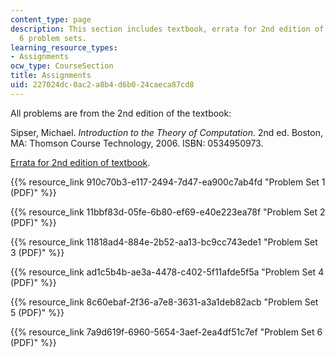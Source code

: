 ```yaml
---
content_type: page
description: This section includes textbook, errata for 2nd edition of textbook, and
  6 problem sets.
learning_resource_types:
- Assignments
ocw_type: CourseSection
title: Assignments
uid: 227024dc-0ac2-a8b4-d6b0-24caeca87cd8
---
```


All problems are from the 2nd edition of the textbook:

Sipser, Michael. _Introduction to the Theory of Computation_. 2nd ed. Boston, MA: Thomson Course Technology, 2006. ISBN: 0534950973.

[Errata for 2nd edition of textbook](http://www-math.mit.edu/~sipser/itoc-errs2.1.html).

{{% resource_link 910c70b3-e117-2494-7d47-ea900c7ab4fd "Problem Set 1 (PDF)" %}}

{{% resource_link 11bbf83d-05fe-6b80-ef69-e40e223ea78f "Problem Set 2 (PDF)" %}}

{{% resource_link 11818ad4-884e-2b52-aa13-bc9cc743ede1 "Problem Set 3 (PDF)" %}}

{{% resource_link ad1c5b4b-ae3a-4478-c402-5f11afde5f5a "Problem Set 4 (PDF)" %}}

{{% resource_link 8c60ebaf-2f36-a7e8-3631-a3a1deb82acb "Problem Set 5 (PDF)" %}}

{{% resource_link 7a9d619f-6960-5654-3aef-2ea4df51c7ef "Problem Set 6 (PDF)" %}}